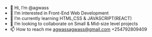 - 👋 Hi, I’m @agwass
- 👀 I’m interested in Front-End Web Development
- 🌱 I’m currently learning HTML,CSS & JAVASCRIPT(REACT)
- 💞️ I’m looking to collaborate on Small & Mid-size level projects
- 📫 How to reach me agwassagwass@gmail.com  +254792809409

<!---
agwass/agwass is a ✨ special ✨ repository because its `README.md` (this file) appears on your GitHub profile.
You can click the Preview link to take a look at your changes.
--->
